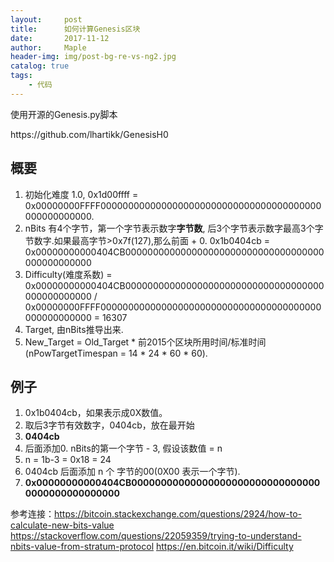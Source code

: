 ```yaml
---
layout:     post
title:      如何计算Genesis区块
date:       2017-11-12
author:     Maple
header-img: img/post-bg-re-vs-ng2.jpg
catalog: true
tags:
    - 代码
---
```

使用开源的Genesis.py脚本
<p>https://github.com/lhartikk/GenesisH0</p>

## 概要
1. 初始化难度 1.0, 0x1d00ffff = 0x00000000FFFF0000000000000000000000000000000000000000000000000000.
2. nBits 有4个字节，第一个字节表示数字**字节数**, 后3个字节表示数字最高3个字节数字.如果最高字节>0x7f(127),那么前面 + 0.
   0x1b0404cb = 0x00000000000404CB000000000000000000000000000000000000000000000000 
3. Difficulty(难度系数) = 0x00000000000404CB000000000000000000000000000000000000000000000000 /    
   0x00000000FFFF0000000000000000000000000000000000000000000000000000 = 16307
4. Target, 由nBits推导出来.
6. New_Target = Old_Target * 前2015个区块所用时间/标准时间(nPowTargetTimespan = 14 * 24 * 60 * 60).

## 例子
1. 0x1b0404cb，如果表示成0X数值。
2. 取后3字节有效数字，0404cb，放在最开始
3. **0404cb**
4. 后面添加0. nBits的第一个字节 - 3, 假设该数值 = n
5. n = 1b-3 = 0x18 = 24
6. 0404cb 后面添加 n 个 字节的00(0X00 表示一个字节).
7. **0x00000000000404CB000000000000000000000000000000000000000000000000**


参考连接：https://bitcoin.stackexchange.com/questions/2924/how-to-calculate-new-bits-value
https://stackoverflow.com/questions/22059359/trying-to-understand-nbits-value-from-stratum-protocol
https://en.bitcoin.it/wiki/Difficulty

